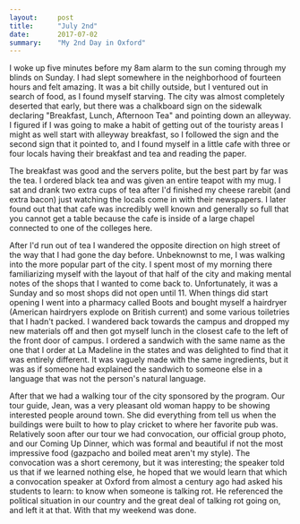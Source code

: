 ```yaml
---
layout:     post
title:      "July 2nd"
date:       2017-07-02
summary:    "My 2nd Day in Oxford"
---
```


I woke up five minutes before my 8am alarm to the sun coming through my blinds on Sunday. I had slept somewhere in the neighborhood of fourteen hours and felt amazing. It was a bit chilly outside, but I ventured out in search of food, as I found myself starving. The city was almost completely deserted that early, but there was a chalkboard sign on the sidewalk declaring "Breakfast, Lunch, Afternoon Tea" and pointing down an alleyway. I figured if I was going to make a habit of getting out of the touristy areas I might as well start with alleyway breakfast, so I followed the sign and the second sign that it pointed to, and I found myself in a little cafe with three or four locals having their breakfast and tea and reading the paper.

The breakfast was good and the servers polite, but the best part by far was the tea. I ordered black tea and was given an entire teapot with my mug. I sat and drank two extra cups of tea after I'd finished my cheese rarebit (and extra bacon) just watching the locals come in with their newspapers. I later found out that that cafe was incredibly well known and generally so full that you cannot get a table because the cafe is inside of a large chapel connected to one of the colleges here.

After I'd run out of tea I wandered the opposite direction on high street of the way that I had gone the day before. Unbeknownst to me, I was walking into the more popular part of the city. I spent most of my morning there familiarizing myself with the layout of that half of the city and making mental notes of the shops that I wanted to come back to. Unfortunately, it was a Sunday and so most shops did not open until 11. When things did start opening I went into a pharmacy called Boots and bought myself a hairdryer (American hairdryers explode on British current) and some various toiletries that I hadn't packed. 
I wandered back towards the campus and dropped my new materials off and then got myself lunch in the closest cafe to the left of the front door of campus. I ordered a sandwich with the same name as the one that I order at La Madeline in the states and was delighted to find that it was entirely different. It was vaguely made with the same ingredients, but it was as if someone had explained the sandwich to someone else in a language that was not the person's natural language.
 
After that we had a walking tour of the city sponsored by the program. Our tour guide, Jean, was a very pleasant old woman happy to be showing interested people around town. She did everything from tell us when the buildings were built to how to play cricket to where her favorite pub was. Relatively soon after our tour we had convocation, our official group photo, and our Coming Up Dinner, which was formal and beautiful if not the most impressive food (gazpacho and boiled meat aren't my style). The convocation was a short ceremony, but it was interesting; the speaker told us that if we learned nothing else, he hoped that we would learn that which a convocation speaker at Oxford from almost a century ago had asked his students to learn: to know when someone is talking rot. He referenced the political situation in our country and the great deal of talking rot going on, and left it at that. With that my weekend was done. 
